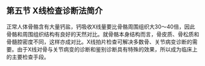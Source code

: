 ## 第五节 X线检查诊断法简介

正常人体骨骼含有大量钙盐，钙吸收X线量要比骨骼周围组织大30〜40倍，因此骨骼和周围组织结构有良好的天然对比。就骨骼本身结构而言，骨皮质、骨松质和骨髓腔密度不同，这样亦成对比。X线拍片检查可解决多数骨、关节病变诊断的需要。由于X线对骨与关节病变的诊断和鉴别诊断具有特殊的效果，所以成为临床上的主要检查手段。

